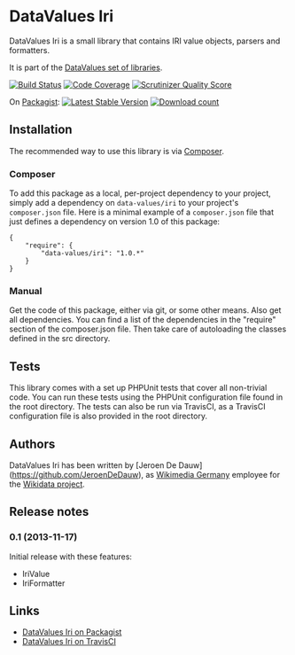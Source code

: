 # DataValues Iri

DataValues Iri is a small library that contains IRI value objects, parsers and formatters.

It is part of the [DataValues set of libraries](https://github.com/DataValues).

[![Build Status](https://secure.travis-ci.org/DataValues/Iri.png?branch=master)](http://travis-ci.org/DataValues/Iri)
[![Code Coverage](https://scrutinizer-ci.com/g/DataValues/Iri/badges/coverage.png?s=10ee05d60b5246cfd5df438b63c4d5dae4b4c5a7)](https://scrutinizer-ci.com/g/DataValues/Iri/)
[![Scrutinizer Quality Score](https://scrutinizer-ci.com/g/DataValues/Iri/badges/quality-score.png?s=9bdf21bb15c3d7b9cede985fdacf7e37b507e899)](https://scrutinizer-ci.com/g/DataValues/Iri/)

On [Packagist](https://packagist.org/packages/data-values/iri):
[![Latest Stable Version](https://poser.pugx.org/data-values/iri/version.png)](https://packagist.org/packages/data-values/iri)
[![Download count](https://poser.pugx.org/data-values/iri/d/total.png)](https://packagist.org/packages/data-values/iri)

## Installation

The recommended way to use this library is via [Composer](http://getcomposer.org/).

### Composer

To add this package as a local, per-project dependency to your project, simply add a
dependency on `data-values/iri` to your project's `composer.json` file.
Here is a minimal example of a `composer.json` file that just defines a dependency on
version 1.0 of this package:

    {
        "require": {
            "data-values/iri": "1.0.*"
        }
    }

### Manual

Get the code of this package, either via git, or some other means. Also get all dependencies.
You can find a list of the dependencies in the "require" section of the composer.json file.
Then take care of autoloading the classes defined in the src directory.

## Tests

This library comes with a set up PHPUnit tests that cover all non-trivial code. You can run these
tests using the PHPUnit configuration file found in the root directory. The tests can also be run
via TravisCI, as a TravisCI configuration file is also provided in the root directory.

## Authors

DataValues Iri has been written by [Jeroen De Dauw] (https://github.com/JeroenDeDauw), as
[Wikimedia Germany](https://wikimedia.de) employee for the [Wikidata project](https://wikidata.org/).

## Release notes

### 0.1 (2013-11-17)

Initial release with these features:

* IriValue
* IriFormatter

## Links

* [DataValues Iri on Packagist](https://packagist.org/packages/data-values/iri)
* [DataValues Iri on TravisCI](https://travis-ci.org/DataValues/Iri)
